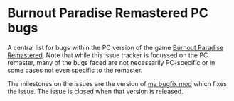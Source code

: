 # Burnout Paradise Remastered PC bugs

A central list for bugs within the PC version of the game [Burnout Paradise Remastered](https://www.ea.com/en-gb/games/burnout/burnout-paradise-remastered). Note that while this issue tracker is focussed on the PC remaster, many of the bugs faced are not necessarily PC-specific or in some cases not even specific to the remaster.

The milestones on the issues are the version of [my bugfix mod](https://bpr.bo98.uk/) which fixes the issue. The issue is closed when that version is released.
